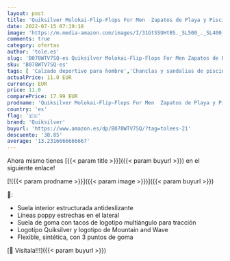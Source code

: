 ```yaml
---
layout: post
title: 'Quiksilver Molokai-Flip-Flops For Men  Zapatos de Playa y Piscina Hombre  Negro  Black/Black/White Xkkw   42 EU'
date: 2022-07-15 07:19:18
image: 'https://m.media-amazon.com/images/I/31GtSSUHtBS._SL500_._SL400_.jpg'
comments: true
category: ofertas
author: 'tole.es'
slug: 'B078WTV7SQ-es Quiksilver Molokai-Flip-Flops For Men Zapatos de Playa y...'
sku: 'B078WTV7SQ-es'
tags: [ 'Calzado deportivo para hombre','Chanclas y sandalias de piscina para hombre','Zapatillas y calzado deportivo para hombre','Zapatos','Zapatos para hombre','Zapatos y complementos','quiksilver','zapatos','🇪🇸', ]
actualPrice: 11.0 EUR
currency: EUR
price: 11.0
comparePrice: 17.99 EUR
prodname: 'Quiksilver Molokai-Flip-Flops For Men  Zapatos de Playa y Piscina Hombre  Negro  Black/Black/White Xkkw   42 EU'
country: 'es'
flag: '🇪🇸'
brand: 'Quiksilver'
buyurl: 'https://www.amazon.es/dp/B078WTV7SQ/?tag=tolees-21'
descuento: '38.85'
average: '13.2316666666667'
---
```


Ahora mismo tienes [{{< param title >}}]({{< param buyurl >}}) en el siguiente enlace!

[![{{< param prodname >}}]({{< param image >}})]({{< param buyurl >}})

🔎:

- Suela interior estructurada antideslizante
- Líneas poppy estrechas en el lateral
- Suela de goma con tacos de logotipo multiángulo para tracción
- Logotipo Quiksilver y logotipo de Mountain and Wave
- Flexible, sintética, con 3 puntos de goma

[🛒 Visítala!!!]({{< param buyurl >}})
